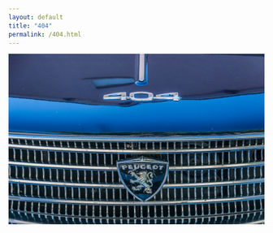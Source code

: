 ```yaml
---
layout: default
title: "404"
permalink: /404.html
---
```


![Peugeot 404](assets/Peugeot_404_03.jpg "404")
